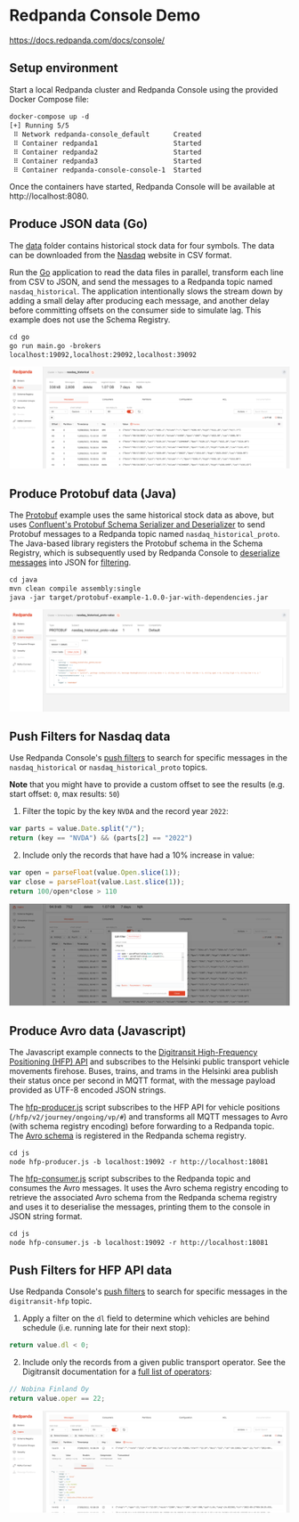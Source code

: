 # Redpanda Console Demo

https://docs.redpanda.com/docs/console/

## Setup environment

Start a local Redpanda cluster and Redpanda Console using the provided Docker Compose file:

```shell
docker-compose up -d
[+] Running 5/5
 ⠿ Network redpanda-console_default      Created
 ⠿ Container redpanda1                   Started
 ⠿ Container redpanda2                   Started
 ⠿ Container redpanda3                   Started
 ⠿ Container redpanda-console-console-1  Started
```

Once the containers have started, Redpanda Console will be available at http://localhost:8080.

## Produce JSON data (Go)

The [data](./data/) folder contains historical stock data for four symbols. The data can be downloaded from the [Nasdaq](https://www.nasdaq.com/market-activity/stocks/coke/historical) website in CSV format.

Run the [Go](./go/main.go) application to read the data files in parallel, transform each line from CSV to JSON, and send the messages to a Redpanda topic named `nasdaq_historical`. The application intentionally slows the stream down by adding a small delay after producing each message, and another delay before committing offsets on the consumer side to simulate lag. This example does not use the Schema Registry.

```shell
cd go
go run main.go -brokers localhost:19092,localhost:29092,localhost:39092
```

![Redpanda Console Topic View](./topic.png)

## Produce Protobuf data (Java)

The [Protobuf](https://developers.google.com/protocol-buffers/) example uses the same historical stock data as above, but uses [Confluent's Protobuf Schema Serializer and Deserializer](https://docs.confluent.io/platform/current/schema-registry/serdes-develop/serdes-protobuf.html) to send Protobuf messages to a Redpanda topic named `nasdaq_historical_proto`. The Java-based library registers the Protobuf schema in the Schema Registry, which is subsequently used by Redpanda Console to [deserialize messages](https://docs.redpanda.com/docs/console/features/record-deserialization/) into JSON for [filtering](https://docs.redpanda.com/docs/console/features/programmable-push-filters/).

```shell
cd java
mvn clean compile assembly:single
java -jar target/protobuf-example-1.0.0-jar-with-dependencies.jar
```

![Redpanda Console Schema Registry](./schema.png)

## Push Filters for Nasdaq data

Use Redpanda Console's [push filters](https://docs.redpanda.com/docs/console/features/programmable-push-filters/) to search for specific messages in the `nasdaq_historical` or `nasdaq_historical_proto` topics.

**Note** that you might have to provide a custom offset to see the results (e.g. start offset: `0`, max results: `50`)

1. Filter the topic by the key `NVDA` and the record year `2022`:

```javascript
var parts = value.Date.split("/");
return (key == "NVDA") && (parts[2] == "2022")
```

2. Include only the records that have had a 10% increase in value:

```javascript
var open = parseFloat(value.Open.slice(1));
var close = parseFloat(value.Last.slice(1));
return 100/open*close > 110
```

![Redpanda Console Push Filters](./filter.png)

## Produce Avro data (Javascript)

The Javascript example connects to the [Digitransit High-Frequency Positioning (HFP) API](https://digitransit.fi/en/developers/apis/4-realtime-api/vehicle-positions/) and subscribes to the Helsinki public transport vehicle movements firehose. Buses, trains, and trams in the Helsinki area publish their status once per second in MQTT format, with the message payload provided as UTF-8 encoded JSON strings.

The [hfp-producer.js](./js/hfp-producer.js) script subscribes to the HFP API for vehicle positions (`/hfp/v2/journey/ongoing/vp/#`) and transforms all MQTT messages to Avro (with schema registry encoding) before forwarding to a Redpanda topic. The [Avro schema](./js/vp.avsc) is registered in the Redpanda schema registry.

```shell
cd js
node hfp-producer.js -b localhost:19092 -r http://localhost:18081
```

The [hfp-consumer.js](./js/hfp-consumer.js) script subscribes to the Redpanda topic and consumes the Avro messages. It uses the Avro schema registry encoding to retrieve the associated Avro schema from the Redpanda schema registry and uses it to deserialise the messages, printing them to the console in JSON string format.

```shell
cd js
node hfp-consumer.js -b localhost:19092 -r http://localhost:18081
```

## Push Filters for HFP API data

Use Redpanda Console's [push filters](https://docs.redpanda.com/docs/console/features/programmable-push-filters/) to search for specific messages in the `digitransit-hfp` topic.

1. Apply a filter on the `dl` field to determine which vehicles are behind schedule (i.e. running late for their next stop):

```javascript
return value.dl < 0;
```

2. Include only the records from a given public transport operator. See the Digitransit documentation for a [full list of operators](https://digitransit.fi/en/developers/apis/4-realtime-api/vehicle-positions/#operators):

```javascript
// Nobina Finland Oy
return value.oper == 22;
```

![Redpanda Console Avro](./avro.png)
